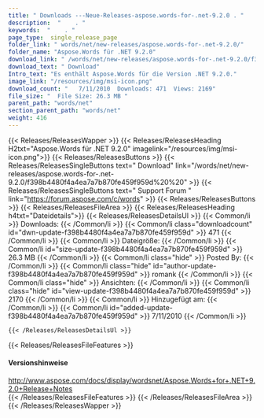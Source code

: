 ```yaml
---
title: " Downloads ---Neue-Releases-aspose.words-for-.net-9.2.0 . "
description:  "    . " 
keywords:  "    . " 
page_type:  single_release_page
folder_link: " words/net/new-releases/aspose.words-for-.net-9.2.0/"
folder_name: "Aspose.Words für .NET 9.2.0"
download_link: " /words/net/new-releases/aspose.words-for-.net-9.2.0/f398b4480f4a4ea7a7b870fe459f959d"
download_text: " Download"
Intro_text: "Es enthält Aspose.Words für die Version .NET 9.2.0."
image_link: "/resources/img/msi-icon.png"
download_count: "   7/11/2010  Downloads: 471  Views: 2169"
file_size: "  File Size: 26.3 MB "
parent_path: "words/net"
section_parent_path: "words/net"
weight: 416
---
```


{{< Releases/ReleasesWapper >}}
  {{< Releases/ReleasesHeading H2txt="Aspose.Words für .NET 9.2.0" imagelink="/resources/img/msi-icon.png">}}
  {{< Releases/ReleasesButtons >}}
    {{< Releases/ReleasesSingleButtons text=" Download" link="/words/net/new-releases/aspose.words-for-.net-9.2.0/f398b4480f4a4ea7a7b870fe459f959d%20%20" >}}
    {{< Releases/ReleasesSingleButtons text=" Support Forum " link="https://forum.aspose.com/c/words" >}}
  {{< Releases/ReleasesButtons >}}
  {{< Releases/ReleasesFileArea >}}
    {{< Releases/ReleasesHeading h4txt="Dateidetails">}}
    {{< Releases/ReleasesDetailsUl >}}
            {{< Common/li >}} Downloads: {{< /Common/li >}}
      {{< Common/li class="downloadcount" id="dwn-update-f398b4480f4a4ea7a7b870fe459f959d" >}} 471 {{< /Common/li >}}
      {{< Common/li >}} Dateigröße: {{< /Common/li >}}
      {{< Common/li id="size-update-f398b4480f4a4ea7a7b870fe459f959d" >}} 26.3 MB {{< /Common/li >}} 
      {{< Common/li  class="hide" >}} Posted By: {{< /Common/li >}} 
      {{< Common/li class="hide" id="author-update-f398b4480f4a4ea7a7b870fe459f959d" >}} romank {{< /Common/li >}}
      {{< Common/li class="hide" >}} Ansichten: {{< /Common/li >}}
      {{< Common/li class="hide" id="view-update-f398b4480f4a4ea7a7b870fe459f959d" >}} 2170 {{< /Common/li >}}
      {{< Common/li >}} Hinzugefügt am: {{< /Common/li >}}
      {{< Common/li id="added-update-f398b4480f4a4ea7a7b870fe459f959d" >}} 7/11/2010 {{< /Common/li >}} 

    {{< /Releases/ReleasesDetailsUl >}}

  {{< Releases/ReleasesFileFeatures >}}
      <h4>Versionshinweise</h4><div> <a href="http://www.aspose.com/docs/display/wordsnet/Aspose.Words+for+.NET+9.2.0+Release+Notes">http://www.aspose.com/docs/display/wordsnet/Aspose.Words+for+.NET+9.2.0+Release+Notes</a></div>
  {{< /Releases/ReleasesFileFeatures >}}
 {{< /Releases/ReleasesFileArea >}}
{{< /Releases/ReleasesWapper >}}



